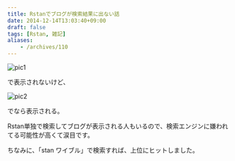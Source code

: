```yaml
---
title: Rstanでブログが検索結果に出ない話
date: 2014-12-14T13:03:40+09:00
draft: false
tags: [Rstan, 雑記]
aliases:
    - /archives/110
---
```


![pic1](https://www.dropbox.com/s/e9dvribkd0o30jc/Screenshot%20from%202014-12-14%2012%3A55%3A47.png?dl=1)

で表示されないけど、

![pic2](https://www.dropbox.com/s/7y2ytmtpxxnkd0l/Screenshot%20from%202014-12-14%2012%3A56%3A19.png?dl=1)

でなら表示される。

Rstan単独で検索してブログが表示される人もいるので、検索エンジンに嫌われてる可能性が高くて涙目です。

ちなみに、「stan ワイブル」で検索すれば、上位にヒットしました。

